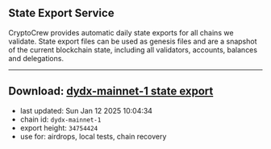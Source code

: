 ## State Export Service
CryptoCrew provides automatic daily state exports for all chains we validate. State export files can be used as genesis files and are a snapshot of the current blockchain state, including all validators, accounts, balances and delegations.

---
**Download: [dydx-mainnet-1 state export](https://dl-tyo.ccvalidators.com/SERVICE/dydx/dydx-mainnet-1_export_34754424.json)**
---

- last updated: Sun Jan 12 2025 10:04:34
- chain id: `dydx-mainnet-1`
- export height: `34754424`
- use for: airdrops, local tests, chain recovery
